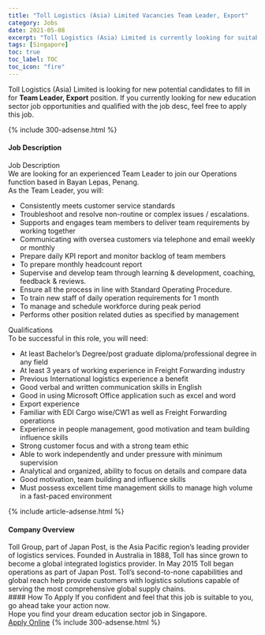 ```yaml
---
title: "Toll Logistics (Asia) Limited Vacancies Team Leader, Export" 
category: Jobs 
date: 2021-05-08 
excerpt: "Toll Logistics (Asia) Limited is currently looking for suitable person to fill in the Team Leader, Export which positioned at Singapore" 
tags: [Singapore] 
toc: true 
toc_label: TOC 
toc_icon: "fire" 
--- 
```


<p>Toll Logistics (Asia) Limited is looking for new potential candidates to fill in for <b>Team Leader, Export</b> position. If you currently looking for new education sector job opportunities and qualified with the job desc, feel free to apply this job.
</p>{% include 300-adsense.html %} 
<div><div><h4>Job Description</h4></div><div><div><span><div><div>Job Description<br>We are looking for an experienced Team Leader to join our Operations function based in Bayan Lepas, Penang.<div>As the Team Leader, you will:</div><ul><li>Consistently meets customer service standards</li><li>Troubleshoot and resolve non-routine or complex issues / escalations.</li><li>Supports and engages team members to deliver team requirements by working together</li><li>Communicating with oversea customers via telephone and email weekly or monthly</li><li>Prepare daily KPI report and monitor backlog of team members</li><li>To prepare monthly headcount report</li><li>Supervise and develop team through learning &amp; development, coaching, feedback &amp; reviews.</li><li>Ensure all the process in line with Standard Operating Procedure.</li><li>To train new staff of daily operation requirements for 1 month</li><li>To manage and schedule workforce during peak period</li><li>Performs other position related duties as specified by management</li></ul></div><div>Qualifications<br>To be successful in this role, you will need:<ul><li>At least Bachelor&#8217;s Degree/post graduate diploma/professional degree in any field</li><li>At least 3 years of working experience in Freight Forwarding industry</li><li>Previous International logistics experience a benefit</li><li>Good verbal and written communication skills in English</li><li>Good in using Microsoft Office application such as excel and word</li><li>Export experience</li><li>Familiar with EDI Cargo wise/CW1 as well as Freight Forwarding operations</li><li>Experience in people management, good motivation and team building influence skills</li><li>Strong customer focus and with a strong team ethic</li><li>Able to work independently and under pressure with minimum supervision</li><li>Analytical and organized, ability to focus on details and compare data</li><li>Good motivation, team building and influence skills</li><li>Must possess excellent time management skills to manage high volume in a fast-paced environment</li></ul></div></div></span></div></div></div> 
{% include article-adsense.html %} 
<div><div><h4>Company Overview</h4></div><div><div><span><div><div>
	Toll Group, part of Japan Post, is the Asia Pacific region&#8217;s leading provider of logistics services. Founded in Australia in 1888, Toll has since grown to become a global integrated logistics provider. In May 2015 Toll began operations as part of Japan Post. Toll&#8217;s second-to-none capabilities and global reach help provide customers with logistics solutions capable of serving the most comprehensive global supply chains.</div></div></span></div></div></div> 
#### How To Apply 
If you confident and feel that this job is suitable to you, go ahead take your action now. <br/> 
Hope you find your dream education sector job in Singapore. <br/> 
<a href="https://www.jobstreet.com.my/en/job/team-leader-export-8526580/origin/sg?jobId=jobstreet-sg-job-8526580" class="btn btn--info" target="_blank" rel="nofollow noopenner">Apply Online</a> 
{% include 300-adsense.html %} 